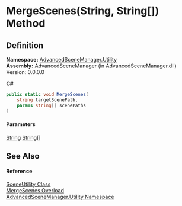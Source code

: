 # MergeScenes(String, String\[]) Method

## Definition

**Namespace:** [AdvancedSceneManager.Utility](N_AdvancedSceneManager_Utility.md)\
**Assembly:** AdvancedSceneManager (in AdvancedSceneManager.dll) Version: 0.0.0.0

**C#**

```c#
public static void MergeScenes(
	string targetScenePath,
	params string[] scenePaths
)
```

#### Parameters

&#x20; [String](https://learn.microsoft.com/dotnet/api/system.string)   [String](https://learn.microsoft.com/dotnet/api/system.string)\[]&#x20;

## See Also

#### Reference

[SceneUtility Class](T_AdvancedSceneManager_Utility_SceneUtility.md)\
[MergeScenes Overload](Overload_AdvancedSceneManager_Utility_SceneUtility_MergeScenes.md)\
[AdvancedSceneManager.Utility Namespace](N_AdvancedSceneManager_Utility.md)
